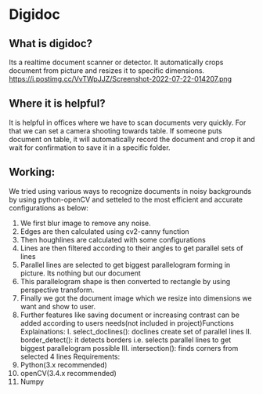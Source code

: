 # Digidoc
## What is digidoc?
Its a realtime document scanner or detector. It
automatically crops document from picture and resizes it to
specific dimensions.
https://i.postimg.cc/VvTWpJJZ/Screenshot-2022-07-22-014207.png
## Where it is helpful?
It is helpful in offices where we have to scan documents
very quickly. For that we can set a camera shooting
towards table. If someone puts document on table, it will
automatically record the document and crop it and wait for
confirmation to save it in a specific folder.
## Working:
We tried using various ways to recognize documents in
noisy backgrounds by using python-openCV and setteled
to the most efficient and accurate configurations as below:
1. We first blur image to remove any noise.
2. Edges are then calculated using cv2-canny function
3. Then houghlines are calculated with some
configurations
4. Lines are then filtered according to their angles to get
parallel sets of lines
5. Parallel lines are selected to get biggest parallelogram
forming in picture. Its nothing but our document
6. This parallelogram shape is then converted to rectangle
by using perspective transform.
7. Finally we got the document image which we resize
into dimensions we want and show to user.
8. Further features like saving document or increasing
contrast can be added according to users needs(not
included in project)Functions Explainations:
I. select_doclines(): doclines create set of parallel lines
II. border_detect(): it detects borders i.e. selects parallel
lines to get biggest parallelogram possible
III. intersection(): finds corners from selected 4 lines
Requirements:
1. Python(3.x recommended)
2. openCV(3.4.x recommended)
3. Numpy
